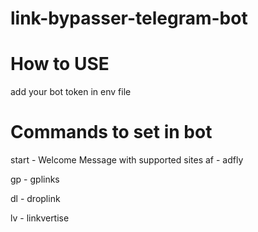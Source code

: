 # link-bypasser-telegram-bot

# How to USE
add your bot token in env file

# Commands to set in bot

start - Welcome Message with supported sites
af - adfly

gp - gplinks

dl - droplink

lv - linkvertise
